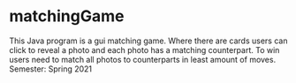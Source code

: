 # matchingGame
This Java program is a gui matching game. Where there are cards users can click to reveal a photo and each photo has a matching counterpart. To win users need to match all photos to counterparts in least amount of moves. Semester: Spring 2021
